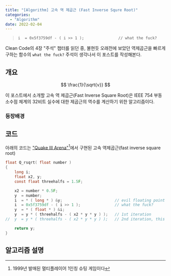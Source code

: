 ```yaml
---
title: "[Algorithm] 고속 역 제곱근 (Fast Inverse Squre Root)"
categories:
  - "Algorithm"
date: 2022-02-04
---
```


> `i  = 0x5f3759df - ( i >> 1 );               // what the fuck?`

<!-- more -->

Clean Code의 4장 "주석" 챕터를 읽던 중, 불현듯 오래전에 보았던
역제곱근을 빠르게 구하는 함수의 `what the fuck?` 주석이 생각나서 이 포스트를 작성해본다.

## 개요

$$
\frac{1}{\sqrt{v}}
$$

이 포스트에서 소개할 고속 역 제곱근(Fast Inverse Square Root)은 IEEE 754 부동소수점 체계의 32비트 실수에 대한 제곱근의 역수를 계산하기 위한 알고리즘이다.


### 등장배경






## 코드

아래의 코드는 ["Quake III Arena"](https://en.wikipedia.org/wiki/Quake_III_Arena)[^1]에서 구현된 고속 역제곱근(fast inverse square root)

[^1]: 1999년 발매된 멀티플레이어 1인칭 슈팅 게임이다

```c
float Q_rsqrt( float number )
{
	long i;
	float x2, y;
	const float threehalfs = 1.5F;

	x2 = number * 0.5F;
	y  = number;
	i  = * ( long * ) &y;                       // evil floating point bit level hacking
	i  = 0x5f3759df - ( i >> 1 );               // what the fuck?
	y  = * ( float * ) &i;
	y  = y * ( threehalfs - ( x2 * y * y ) );   // 1st iteration
//	y  = y * ( threehalfs - ( x2 * y * y ) );   // 2nd iteration, this can be removed

	return y;
}
```

## 알고리즘 설명
